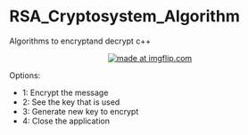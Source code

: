 # RSA_Cryptosystem_Algorithm

Algorithms to encryptand decrypt c++

<p align="center">
<a href="https://imgflip.com/gif/3a8dmg"><img src="https://i.imgflip.com/3a8dmg.gif" title="made at imgflip.com"/></a>
</p>

Options:
* 1: Encrypt the message
* 2: See the key that is used
* 3: Generate new key to encrypt
* 4: Close the application
